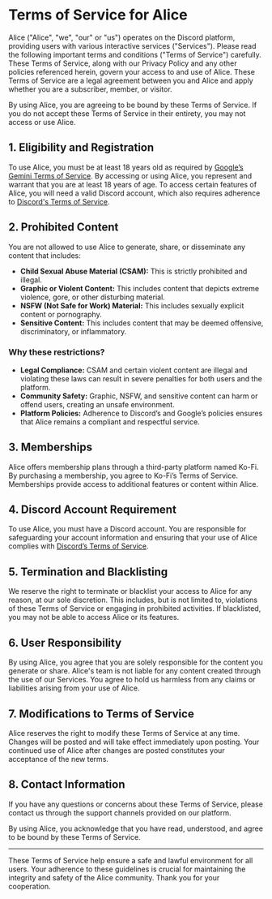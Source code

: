 # Terms of Service for Alice

Alice ("Alice", "we", "our" or "us") operates on the Discord platform, providing users with various interactive services ("Services"). Please read the following important terms and conditions ("Terms of Service") carefully. These Terms of Service, along with our Privacy Policy and any other policies referenced herein, govern your access to and use of Alice. These Terms of Service are a legal agreement between you and Alice and apply whether you are a subscriber, member, or visitor.

By using Alice, you are agreeing to be bound by these Terms of Service. If you do not accept these Terms of Service in their entirety, you may not access or use Alice.

## 1. Eligibility and Registration

To use Alice, you must be at least 18 years old as required by [Google’s Gemini Terms of Service](https://ai.google.dev/gemini-api/terms). By accessing or using Alice, you represent and warrant that you are at least 18 years of age. To access certain features of Alice, you will need a valid Discord account, which also requires adherence to [Discord's Terms of Service](https://discord.com/terms).

## 2. Prohibited Content

You are not allowed to use Alice to generate, share, or disseminate any content that includes:

- **Child Sexual Abuse Material (CSAM):** This is strictly prohibited and illegal.
- **Graphic or Violent Content:** This includes content that depicts extreme violence, gore, or other disturbing material.
- **NSFW (Not Safe for Work) Material:** This includes sexually explicit content or pornography.
- **Sensitive Content:** This includes content that may be deemed offensive, discriminatory, or inflammatory.

### Why these restrictions?

- **Legal Compliance:** CSAM and certain violent content are illegal and violating these laws can result in severe penalties for both users and the platform.
- **Community Safety:** Graphic, NSFW, and sensitive content can harm or offend users, creating an unsafe environment.
- **Platform Policies:** Adherence to Discord’s and Google’s policies ensures that Alice remains a compliant and respectful service.

## 3. Memberships

Alice offers membership plans through a third-party platform named Ko-Fi. By purchasing a membership, you agree to Ko-Fi’s Terms of Service. Memberships provide access to additional features or content within Alice.

## 4. Discord Account Requirement

To use Alice, you must have a Discord account. You are responsible for safeguarding your account information and ensuring that your use of Alice complies with [Discord’s Terms of Service](https://discord.com/terms).

## 5. Termination and Blacklisting

We reserve the right to terminate or blacklist your access to Alice for any reason, at our sole discretion. This includes, but is not limited to, violations of these Terms of Service or engaging in prohibited activities. If blacklisted, you may not be able to access Alice or its features.

## 6. User Responsibility

By using Alice, you agree that you are solely responsible for the content you generate or share. Alice's team is not liable for any content created through the use of our Services. You agree to hold us harmless from any claims or liabilities arising from your use of Alice.

## 7. Modifications to Terms of Service

Alice reserves the right to modify these Terms of Service at any time. Changes will be posted and will take effect immediately upon posting. Your continued use of Alice after changes are posted constitutes your acceptance of the new terms.

## 8. Contact Information

If you have any questions or concerns about these Terms of Service, please contact us through the support channels provided on our platform.

By using Alice, you acknowledge that you have read, understood, and agree to be bound by these Terms of Service.

---

These Terms of Service help ensure a safe and lawful environment for all users. Your adherence to these guidelines is crucial for maintaining the integrity and safety of the Alice community. Thank you for your cooperation.
